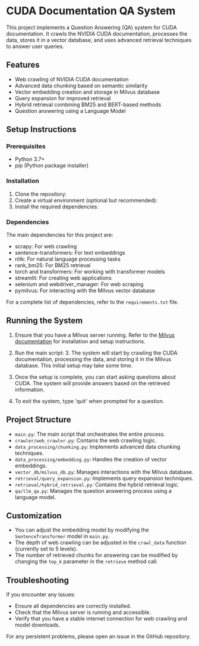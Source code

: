 # CUDA Documentation QA System

This project implements a Question Answering (QA) system for CUDA documentation. It crawls the NVIDIA CUDA documentation, processes the data, stores it in a vector database, and uses advanced retrieval techniques to answer user queries.

## Features

- Web crawling of NVIDIA CUDA documentation
- Advanced data chunking based on semantic similarity
- Vector embedding creation and storage in Milvus database
- Query expansion for improved retrieval
- Hybrid retrieval combining BM25 and BERT-based methods
- Question answering using a Language Model

## Setup Instructions

### Prerequisites

- Python 3.7+
- pip (Python package installer)

### Installation

1. Clone the repository:
2. Create a virtual environment (optional but recommended):
3. Install the required dependencies:

### Dependencies

The main dependencies for this project are:

- scrapy: For web crawling
- sentence-transformers: For text embeddings
- nltk: For natural language processing tasks
- rank_bm25: For BM25 retrieval
- torch and transformers: For working with transformer models
- streamlit: For creating web applications
- selenium and webdriver_manager: For web scraping
- pymilvus: For interacting with the Milvus vector database

For a complete list of dependencies, refer to the `requirements.txt` file.

## Running the System

1. Ensure that you have a Milvus server running. Refer to the [Milvus documentation](https://milvus.io/docs) for installation and setup instructions.

2. Run the main script:
   3. The system will start by crawling the CUDA documentation, processing the data, and storing it in the Milvus database. This initial setup may take some time.

4. Once the setup is complete, you can start asking questions about CUDA. The system will provide answers based on the retrieved information.

5. To exit the system, type 'quit' when prompted for a question.

## Project Structure

- `main.py`: The main script that orchestrates the entire process.
- `crawler/web_crawler.py`: Contains the web crawling logic.
- `data_processing/chunking.py`: Implements advanced data chunking techniques.
- `data_processing/embedding.py`: Handles the creation of vector embeddings.
- `vector_db/milvus_db.py`: Manages interactions with the Milvus database.
- `retrieval/query_expansion.py`: Implements query expansion techniques.
- `retrieval/hybrid_retrieval.py`: Contains the hybrid retrieval logic.
- `qa/llm_qa.py`: Manages the question answering process using a language model.

## Customization

- You can adjust the embedding model by modifying the `SentenceTransformer` model in `main.py`.
- The depth of web crawling can be adjusted in the `crawl_data` function (currently set to 5 levels).
- The number of retrieved chunks for answering can be modified by changing the `top_k` parameter in the `retrieve` method call.

## Troubleshooting

If you encounter any issues:
- Ensure all dependencies are correctly installed.
- Check that the Milvus server is running and accessible.
- Verify that you have a stable internet connection for web crawling and model downloads.

For any persistent problems, please open an issue in the GitHub repository.

